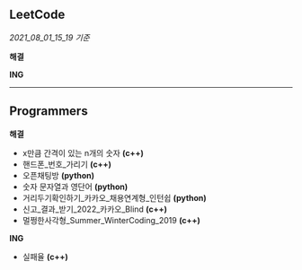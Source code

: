 ## LeetCode

*2021_08_01_15_19 기준*

**해결**


**ING**

---
## Programmers

**해결**

* x만큼 간격이 있는 n개의 숫자 **(c++)**
* 핸드폰_번호_가리기 **(c++)**
* 오픈채팅방 **(python)**
* 숫자 문자열과 영단어 **(python)**
* 거리두기확인하기_카카오_채용연계형_인턴쉽 **(python)**
* 신고_결과_받기_2022_카카오_Blind **(c++)**
* 멀쩡한사각형_Summer_WinterCoding_2019 **(c++)**

**ING**
* 실패율 **(c++)**

